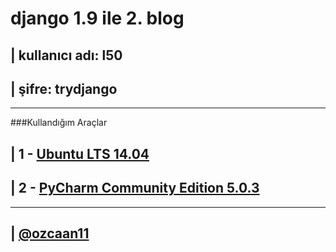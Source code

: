 django 1.9 ile 2. blog 
========================= 

| kullanıcı adı: l50 
--------------- 

| şifre: trydjango 
--------------- 

--------------- 
###Kullandığım Araçlar 

| 1 - [Ubuntu LTS 14.04](http://www.ubuntu.com/download) 
--------------- 

| 2 - [PyCharm Community Edition 5.0.3](https://www.jetbrains.com/pycharm-edu/download/) 
--------------- 

--------------- 
| [@ozcaan11](https://twitter.com/ozcaan11) 
---------------

